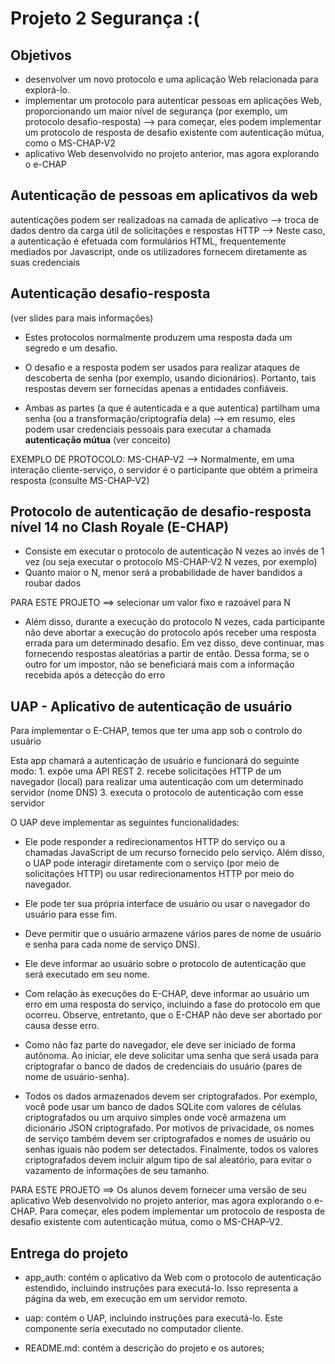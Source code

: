 # Projeto 2 Segurança :(

## ################################################################################################
## Objetivos
* desenvolver um novo protocolo e uma aplicação Web relacionada para explorá-lo.
* implementar um protocolo para autenticar pessoas em aplicações Web, proporcionando um maior nível de segurança (por exemplo, um protocolo desafio-resposta)
	--> para começar, eles podem implementar um protocolo de resposta de desafio existente com autenticação mútua, como o MS-CHAP-V2
* aplicativo Web desenvolvido no projeto anterior, mas agora explorando o e-CHAP


## ################################################################################################
## Autenticação de pessoas em aplicativos da web

autenticações podem ser realizadoas na camada de aplicativo
	--> troca de dados dentro da carga útil de solicitações e respostas HTTP
	--> Neste caso, a autenticação é efetuada com formulários HTML, frequentemente mediados por Javascript, onde os utilizadores fornecem diretamente as suas credenciais


## ################################################################################################
## Autenticação desafio-resposta

(ver slides para mais informações)

* Estes protocolos normalmente produzem uma resposta dada um segredo e um desafio. 

* O desafio e a resposta podem ser usados ​​para realizar ataques de descoberta de senha (por exemplo, usando dicionários). Portanto, tais respostas devem ser fornecidas apenas a entidades confiáveis.

* Ambas as partes (a que é autenticada e a que autentica) partilham uma senha (ou a transformação/criptografia dela)
	--> em resumo, eles podem usar credenciais pessoais para executar a chamada **autenticação mútua** (ver conceito)
	
EXEMPLO DE PROTOCOLO: MS-CHAP-V2
	--> Normalmente, em uma interação cliente-serviço, o servidor é o participante que obtém a primeira resposta (consulte MS-CHAP-V2)


## ################################################################################################
## Protocolo de autenticação de desafio-resposta nível 14 no Clash Royale (E-CHAP)

* Consiste em executar o protocolo de autenticação N vezes ao invés de 1 vez (ou seja executar o protocolo MS-CHAP-V2 N vezes, por exemplo)
* Quanto maior o N, menor será a probabilidade de haver bandidos a roubar dados

PARA ESTE PROJETO ==> selecionar um valor fixo e razoável para N

* Além disso, durante a execução do protocolo N vezes, cada participante não deve abortar a execução do protocolo após receber uma resposta errada para um determinado desafio. Em vez disso, deve continuar, mas fornecendo respostas aleatórias a partir de então. Dessa forma, se o outro for um impostor, não se beneficiará mais com a informação recebida após a detecção do erro


## ################################################################################################
## UAP - Aplicativo de autenticação de usuário

Para implementar o E-CHAP, temos que ter uma app sob o controlo do usuário

Esta app chamará a autenticação de usuário e funcionará do seguinte modo:
	1. expõe uma API REST
	2. recebe solicitações HTTP de um navegador (local) para realizar uma autenticação com um determinado servidor (nome DNS)
	3. executa o protocolo de autenticação com esse servidor

O UAP deve implementar as seguintes funcionalidades:

* Ele pode responder a redirecionamentos HTTP do serviço ou a chamadas JavaScript de um recurso fornecido pelo serviço. Além disso, o UAP pode interagir diretamente com o serviço (por meio de solicitações HTTP) ou usar redirecionamentos HTTP por meio do navegador.

* Ele pode ter sua própria interface de usuário ou usar o navegador do usuário para esse fim.

* Deve permitir que o usuário armazene vários pares de nome de usuário e senha para cada nome de serviço DNS).

* Ele deve informar ao usuário sobre o protocolo de autenticação que será executado em seu nome.

* Com relação às execuções do E-CHAP, deve informar ao usuário um erro em uma resposta do serviço, incluindo a fase do protocolo em que ocorreu. Observe, entretanto, que o E-CHAP não deve ser abortado por causa desse erro.

* Como não faz parte do navegador, ele deve ser iniciado de forma autônoma. Ao iniciar, ele deve solicitar uma senha que será usada para criptografar o banco de dados de credenciais do usuário (pares de nome de usuário-senha).

* Todos os dados armazenados devem ser criptografados. Por exemplo, você pode usar um banco de dados SQLite com valores de células criptografados ou um arquivo simples onde você armazena um dicionário JSON criptografado. Por motivos de privacidade, os nomes de serviço também devem ser criptografados e nomes de usuário ou senhas iguais não podem ser detectados. Finalmente, todos os valores criptografados devem incluir algum tipo de sal aleatório, para evitar o vazamento de informações de seu tamanho.

PARA ESTE PROJETO ==> Os alunos devem fornecer uma versão de seu aplicativo Web desenvolvido no projeto anterior, mas agora explorando o e-CHAP. Para começar, eles podem implementar um protocolo de resposta de desafio existente com autenticação mútua, como o MS-CHAP-V2.


## ################################################################################################
## Entrega do projeto

 * app_auth: contém o aplicativo da Web com o protocolo de autenticação estendido, incluindo instruções para executá-lo. Isso representa a página da web, em execução em um servidor remoto.

* uap: contém o UAP, incluindo instruções para executá-lo. Este componente seria executado no computador cliente.

* README.md: contém a descrição do projeto e os autores;